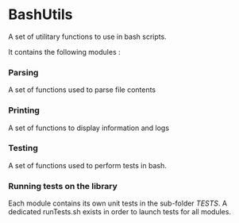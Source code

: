 # BashUtils
A set of utilitary functions to use in bash scripts.

It contains the following modules :

### Parsing

A set of functions used to parse file contents

### Printing

A set of functions to display information and logs

### Testing

A set of functions used to perform tests in bash.

### Running tests on the library

Each module contains its own unit tests in the sub-folder _TESTS_. 
A dedicated runTests.sh exists in order to launch tests for all modules.
